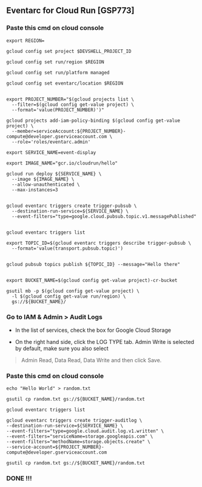 ## Eventarc for Cloud Run [GSP773]

### Paste this cmd on cloud console
```
export REGION=

gcloud config set project $DEVSHELL_PROJECT_ID

gcloud config set run/region $REGION

gcloud config set run/platform managed

gcloud config set eventarc/location $REGION


export PROJECT_NUMBER="$(gcloud projects list \
  --filter=$(gcloud config get-value project) \
  --format='value(PROJECT_NUMBER)')"

gcloud projects add-iam-policy-binding $(gcloud config get-value project) \
  --member=serviceAccount:${PROJECT_NUMBER}-compute@developer.gserviceaccount.com \
  --role='roles/eventarc.admin'

export SERVICE_NAME=event-display

export IMAGE_NAME="gcr.io/cloudrun/hello"

gcloud run deploy ${SERVICE_NAME} \
  --image ${IMAGE_NAME} \
  --allow-unauthenticated \
  --max-instances=3


gcloud eventarc triggers create trigger-pubsub \
  --destination-run-service=${SERVICE_NAME} \
  --event-filters="type=google.cloud.pubsub.topic.v1.messagePublished"


gcloud eventarc triggers list

export TOPIC_ID=$(gcloud eventarc triggers describe trigger-pubsub \
  --format='value(transport.pubsub.topic)')


gcloud pubsub topics publish ${TOPIC_ID} --message="Hello there"


export BUCKET_NAME=$(gcloud config get-value project)-cr-bucket

gsutil mb -p $(gcloud config get-value project) \
  -l $(gcloud config get-value run/region) \
  gs://${BUCKET_NAME}/
```


### Go to IAM & Admin > Audit Logs 

* In the list of services, check the box for Google Cloud Storage

* On the right hand side, click the LOG TYPE tab. Admin Write is selected by default, make sure you also select

> Admin Read, Data Read, Data Write and then click Save.


### Paste this cmd on cloud console 

```
echo "Hello World" > random.txt

gsutil cp random.txt gs://${BUCKET_NAME}/random.txt

gcloud eventarc triggers list

gcloud eventarc triggers create trigger-auditlog \
--destination-run-service=${SERVICE_NAME} \
--event-filters="type=google.cloud.audit.log.v1.written" \
--event-filters="serviceName=storage.googleapis.com" \
--event-filters="methodName=storage.objects.create" \
--service-account=${PROJECT_NUMBER}-compute@developer.gserviceaccount.com

gsutil cp random.txt gs://${BUCKET_NAME}/random.txt
```

### DONE !!!








